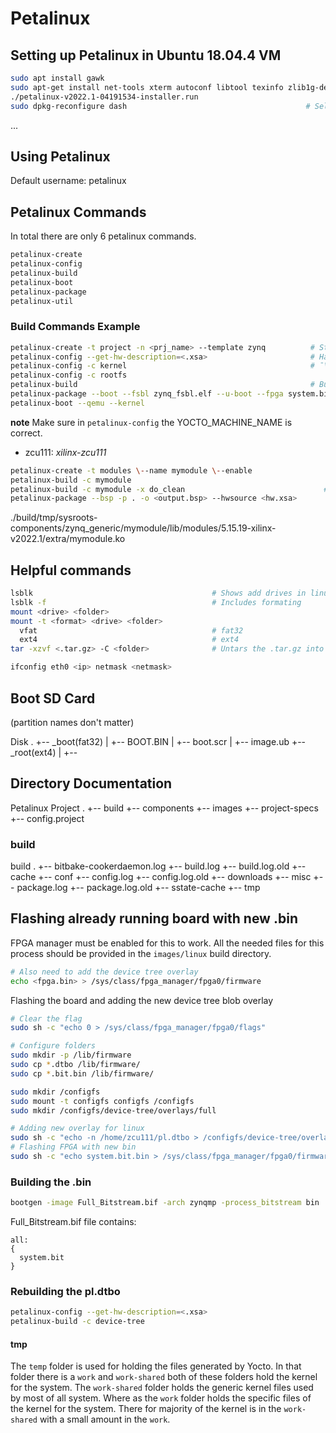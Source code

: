 
# Petalinux

## Setting up Petalinux in Ubuntu 18.04.4 VM

``` bash
sudo apt install gawk
sudo apt-get install net-tools xterm autoconf libtool texinfo zlib1g-dev gcc-multilib build-essential libncurses5-dev zlib1g:i386
./petalinux-v2022.1-04191534-installer.run
sudo dpkg-reconfigure dash                                        # Select NO
```

...

## Using Petalinux 

Default username: petalinux

## Petalinux Commands

In total there are only 6 petalinux commands.

``` bash
petalinux-create
petalinux-config
petalinux-build
petalinux-boot
petalinux-package
petalinux-util
```

### Build Commands Example

``` bash
petalinux-create -t project -n <prj_name> --template zynq          # Starting petalinux project for Zynq
petalinux-config --get-hw-description=<.xsa>                       # Hardware description file generated by Vivado
petalinux-config -c kernel                                         # ¯\_(ツ)_/¯
petalinux-config -c rootfs
petalinux-build                                                    # Building project
petalinux-package --boot --fsbl zynq_fsbl.elf --u-boot --fpga system.bit --force
petalinux-boot --qemu --kernel
```
**note**
Make sure in `petalinux-config` the YOCTO_MACHINE_NAME is correct.
  - zcu111: *xilinx-zcu111*

``` bash
petalinux-create -t modules \--name mymodule \--enable
petalinux-build -c mymodule
petalinux-build -c mymodule -x do_clean                               # For compiling .ko
petalinux-package --bsp -p . -o <output.bsp> --hwsource <hw.xsa>
```
./build/tmp/sysroots-components/zynq_generic/mymodule/lib/modules/5.15.19-xilinx-v2022.1/extra/mymodule.ko

## Helpful commands 

``` bash
lsblk                                        # Shows add drives in linux
lsblk -f                                     # Includes formating
mount <drive> <folder>
mount -t <format> <drive> <folder>
  vfat                                       # fat32
  ext4                                       # ext4
tar -xzvf <.tar.gz> -C <folder>              # Untars the .tar.gz into <folder>

ifconfig eth0 <ip> netmask <netmask>
```

## Boot SD Card

(partition names don't matter)

Disk
.
+-- _boot(fat32)
|   +-- BOOT.BIN
|   +-- boot.scr
|   +-- image.ub
+-- _root(ext4)
|   +-- <extracted rootfs.tar.gz>




## Directory Documentation

Petalinux Project
.
+-- build
+-- components
+-- images
+-- project-specs
+-- config.project

### build 

build
.
+-- bitbake-cookerdaemon.log
+-- build.log
+-- build.log.old
+-- cache
+-- conf
+-- config.log
+-- config.log.old
+-- downloads
+-- misc
+-- package.log
+-- package.log.old
+-- sstate-cache
+-- tmp


## Flashing already running board with new .bin

FPGA manager must be enabled for this to work. All the needed files for this process should be provided in the `images/linux` build directory.

``` bash
# Also need to add the device tree overlay
echo <fpga.bin> > /sys/class/fpga_manager/fpga0/firmware
```

Flashing the board and adding the new device tree blob overlay

``` bash
# Clear the flag
sudo sh -c "echo 0 > /sys/class/fpga_manager/fpga0/flags"

# Configure folders
sudo mkdir -p /lib/firmware
sudo cp *.dtbo /lib/firmware/
sudo cp *.bit.bin /lib/firmware/

sudo mkdir /configfs
sudo mount -t configfs configfs /configfs
sudo mkdir /configfs/device-tree/overlays/full

# Adding new overlay for linux
sudo sh -c "echo -n /home/zcu111/pl.dtbo > /configfs/device-tree/overlays/full/path"
# Flashing FPGA with new bin
sudo sh -c "echo system.bit.bin > /sys/class/fpga_manager/fpga0/firmware"
```

### Building the .bin

``` bash
bootgen -image Full_Bitstream.bif -arch zynqmp -process_bitstream bin
```

Full_Bitstream.bif file contains:
``` 
all:
{
  system.bit
}
```

### Rebuilding the pl.dtbo

``` bash
petalinux-config --get-hw-description=<.xsa> 
petalinux-build -c device-tree
```

#### tmp

The `temp` folder is used for holding the files generated by Yocto. In that folder there is a `work` and `work-shared` both of these folders hold the kernel for the system. The `work-shared` folder holds the generic kernel files used by most of all system. Where as the `work` folder holds the specific files of the kernel for the system. There for majority of the kernel is in the `work-shared` with a small amount in the `work`.
